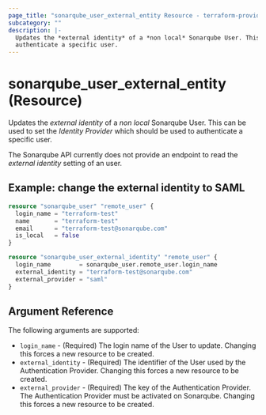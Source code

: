 ```yaml
---
page_title: "sonarqube_user_external_entity Resource - terraform-provider-sonarqube"
subcategory: ""
description: |-
  Updates the *external identity* of a *non local* Sonarqube User. This can be used to set the *Identity Provider* which should be used to
  authenticate a specific user.
---
```


# sonarqube_user_external_entity (Resource)

Updates the _external identity_ of a _non local_ Sonarqube User. This can be used to set the _Identity Provider_ which should be used to
authenticate a specific user.

The Sonarqube API currently does not provide an endpoint to read the _external identity_ setting of an user.

## Example: change the external identity to SAML

```terraform
resource "sonarqube_user" "remote_user" {
  login_name = "terraform-test"
  name       = "terraform-test"
  email      = "terraform-test@sonarqube.com"
  is_local   = false
}

resource "sonarqube_user_external_identity" "remote_user" {
  login_name        = sonarqube_user.remote_user.login_name
  external_identity = "terraform-test@sonarqube.com"
  external_provider = "saml"
}
```

## Argument Reference

The following arguments are supported:

- `login_name` - (Required) The login name of the User to update. Changing this forces a new resource to be created.
- `external_identity` - (Required) The identifier of the User used by the Authentication Provider. Changing this forces a new resource to be
  created.
- `external_provider` - (Required) The key of the Authentication Provider. The Authentication Provider must be activated on Sonarqube. Changing
  this forces a new resource to be created.
